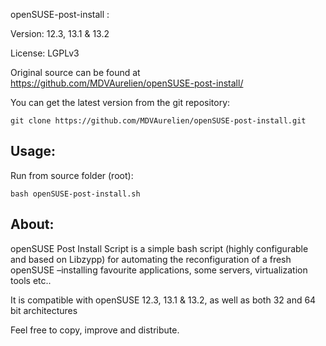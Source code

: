 openSUSE-post-install :

Version: 12.3, 13.1 & 13.2

License: LGPLv3

Original source can be found at https://github.com/MDVAurelien/openSUSE-post-install/

You can get the latest version from the git repository:

    git clone https://github.com/MDVAurelien/openSUSE-post-install.git

## Usage:

Run from source folder (root):

    bash openSUSE-post-install.sh

## About:

openSUSE Post Install Script is a simple bash script (highly configurable and based on Libzypp) for automating the reconfiguration of a fresh openSUSE –installing favourite applications, some servers, virtualization tools etc.. 

It is compatible with openSUSE 12.3, 13.1 & 13.2, as well as both 32 and 64 bit architectures 

Feel free to copy, improve and distribute.
